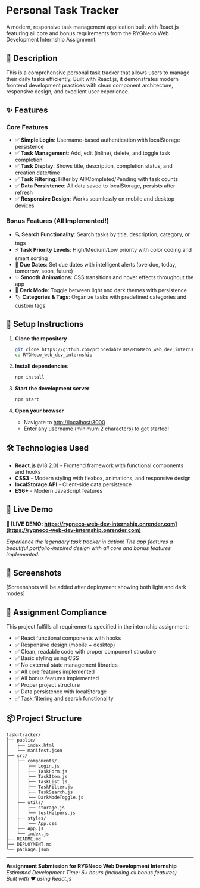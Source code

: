 # Personal Task Tracker

A modern, responsive task management application built with React.js featuring all core and bonus requirements from the RYGNeco Web Development Internship Assignment.

## 📝 Description

This is a comprehensive personal task tracker that allows users to manage their daily tasks efficiently. Built with React.js, it demonstrates modern frontend development practices with clean component architecture, responsive design, and excellent user experience.

## ✨ Features

### Core Features
- ✅ **Simple Login**: Username-based authentication with localStorage persistence
- ✅ **Task Management**: Add, edit (inline), delete, and toggle task completion  
- ✅ **Task Display**: Shows title, description, completion status, and creation date/time
- ✅ **Task Filtering**: Filter by All/Completed/Pending with task counts
- ✅ **Data Persistence**: All data saved to localStorage, persists after refresh
- ✅ **Responsive Design**: Works seamlessly on mobile and desktop devices

### Bonus Features (All Implemented!)
- 🔍 **Search Functionality**: Search tasks by title, description, category, or tags
- ⚡ **Task Priority Levels**: High/Medium/Low priority with color coding and smart sorting
- 📅 **Due Dates**: Set due dates with intelligent alerts (overdue, today, tomorrow, soon, future)
- ✨ **Smooth Animations**: CSS transitions and hover effects throughout the app
- 🌙 **Dark Mode**: Toggle between light and dark themes with persistence
- 🏷️ **Categories & Tags**: Organize tasks with predefined categories and custom tags

## 🚀 Setup Instructions

1. **Clone the repository**
   ```bash
   git clone https://github.com/princedabre18s/RYGNeco_web_dev_internship.git
   cd RYGNeco_web_dev_internship
   ```

2. **Install dependencies**
   ```bash
   npm install
   ```

3. **Start the development server**
   ```bash
   npm start
   ```

4. **Open your browser**
   - Navigate to [http://localhost:3000](http://localhost:3000)
   - Enter any username (minimum 2 characters) to get started!

## 🛠️ Technologies Used

- **React.js** (v18.2.0) - Frontend framework with functional components and hooks
- **CSS3** - Modern styling with flexbox, animations, and responsive design
- **localStorage API** - Client-side data persistence
- **ES6+** - Modern JavaScript features

## 🌟 Live Demo

**🚀 [LIVE DEMO: https://rygneco-web-dev-internship.onrender.com](https://rygneco-web-dev-internship.onrender.com)**

*Experience the legendary task tracker in action! The app features a beautiful portfolio-inspired design with all core and bonus features implemented.*

## 📸 Screenshots

[Screenshots will be added after deployment showing both light and dark modes]

## 🎯 Assignment Compliance

This project fulfills all requirements specified in the internship assignment:

- ✅ React functional components with hooks
- ✅ Responsive design (mobile + desktop)  
- ✅ Clean, readable code with proper component structure
- ✅ Basic styling using CSS
- ✅ No external state management libraries
- ✅ All core features implemented
- ✅ All bonus features implemented
- ✅ Proper project structure
- ✅ Data persistence with localStorage
- ✅ Task filtering and search functionality

## 📦 Project Structure

```
task-tracker/
├── public/
│   ├── index.html
│   └── manifest.json
├── src/
│   ├── components/
│   │   ├── Login.js
│   │   ├── TaskForm.js
│   │   ├── TaskItem.js
│   │   ├── TaskList.js
│   │   ├── TaskFilter.js
│   │   ├── TaskSearch.js
│   │   └── DarkModeToggle.js
│   ├── utils/
│   │   ├── storage.js
│   │   └── testHelpers.js
│   ├── styles/
│   │   └── App.css
│   ├── App.js
│   └── index.js
├── README.md
├── DEPLOYMENT.md
└── package.json
```

---

**Assignment Submission for RYGNeco Web Development Internship**  
*Estimated Development Time: 6+ hours (including all bonus features)*  
*Built with ❤️ using React.js*
